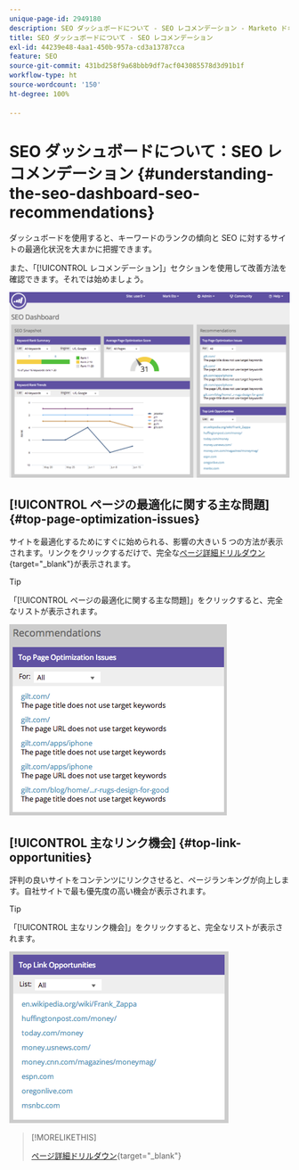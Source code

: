 ```yaml
---
unique-page-id: 2949180
description: SEO ダッシュボードについて - SEO レコメンデーション - Marketo ドキュメント - 製品ドキュメント
title: SEO ダッシュボードについて - SEO レコメンデーション
exl-id: 44239e48-4aa1-450b-957a-cd3a13787cca
feature: SEO
source-git-commit: 431bd258f9a68bbb9df7acf043085578d3d91b1f
workflow-type: ht
source-wordcount: '150'
ht-degree: 100%

---
```


# SEO ダッシュボードについて：SEO レコメンデーション {#understanding-the-seo-dashboard-seo-recommendations}

ダッシュボードを使用すると、キーワードのランクの傾向と SEO に対するサイトの最適化状況を大まかに把握できます。

また、「[!UICONTROL レコメンデーション]」セクションを使用して改善方法を確認できます。それでは始めましょう。

![](assets/image2014-9-17-21-3a39-3a57.png)

## [!UICONTROL ページの最適化に関する主な問題] {#top-page-optimization-issues}

サイトを最適化するためにすぐに始められる、影響の大きい 5 つの方法が表示されます。リンクをクリックするだけで、完全な[ページ詳細ドリルダウン](/help/marketo/product-docs/additional-apps/seo/pages/seo-using-the-page-detail-drill-down.md){target="_blank"}が表示されます。

>[!TIP]
>
>「[!UICONTROL ページの最適化に関する主な問題]」をクリックすると、完全なリストが表示されます。

![](assets/image2014-9-17-21-3a40-3a52.png)

## [!UICONTROL 主なリンク機会] {#top-link-opportunities}

評判の良いサイトをコンテンツにリンクさせると、ページランキングが向上します。自社サイトで最も優先度の高い機会が表示されます。

>[!TIP]
>
>「[!UICONTROL 主なリンク機会]」をクリックすると、完全なリストが表示されます。

![](assets/image2014-9-17-21-3a41-3a17.png)

>[!MORELIKETHIS]
>
>[ページ詳細ドリルダウン](/help/marketo/product-docs/additional-apps/seo/pages/seo-using-the-page-detail-drill-down.md){target="_blank"}
